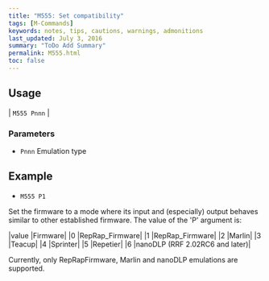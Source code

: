 ```yaml
---
title: "M555: Set compatibility" 
tags: [M-Commands]
keywords: notes, tips, cautions, warnings, admonitions
last_updated: July 3, 2016
summary: "ToDo Add Summary"
permalink: M555.html
toc: false
---
```



## Usage ##

| `M555 Pnnn` | 

### Parameters ###

+ `Pnnn` Emulation type

## Example ##

+ `M555 P1`

Set the firmware to a mode where its input and (especially) output behaves similar to other established firmware. The value of the 'P' argument is:

|value	|Firmware|
|0	|RepRap_Firmware|
|1	|RepRap_Firmware|
|2	|Marlin|
|3	|Teacup|
|4	|Sprinter|
|5	|Repetier|
|6	|nanoDLP (RRF 2.02RC6 and later)|

Currently, only RepRapFirmware, Marlin and nanoDLP emulations are supported.
